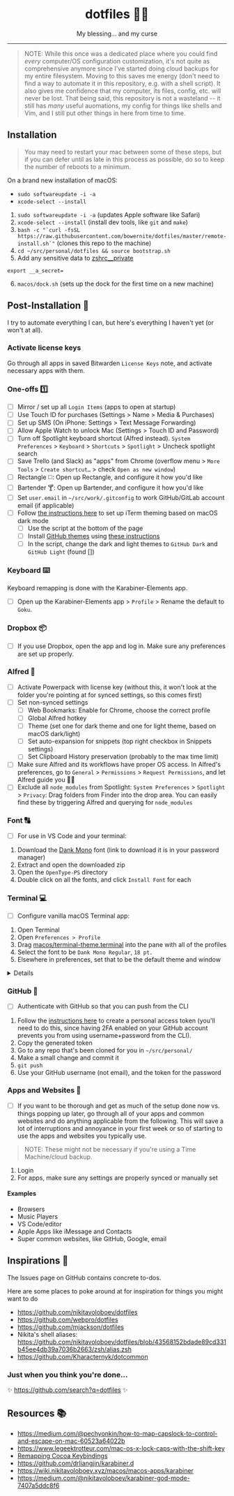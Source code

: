 <div align="center">
  <h1>dotfiles 👨‍💻</h1>
  <p>My blessing… and my curse
</div>

<hr />

> NOTE: While this once was a dedicated place where you could find _every_ computer/OS configuration customization, it's not quite as comprehensive anymore since I've started doing cloud backups for my entire filesystem. Moving to this saves me energy (don't need to find a way to automate it in this repository, e.g. with a shell script). It also gives me confidence that my computer, its files, config, etc. will never be lost. That being said, this repository is not a wasteland -- it still has _many_ useful auomations, my config for things like shells and Vim, and I still put other things in here from time to time.

## Installation

> You may need to restart your mac between some of these steps, but if you can defer until as late in this process as possible, do so to keep the number of reboots to a minimum.

On a brand new installation of macOS:

<!-- softwareupdate: Updates and installs Apple software (like Safari, macOS, etc.) -->
<!-- xcode-select: Installs dev tools (like git, make, etc.) -->

- `sudo softwareupdate -i -a`
- `xcode-select --install`

1. `sudo softwareupdate -i -a` (updates Apple software like Safari)
1. `xcode-select --install` (install dev tools, like `git` and `make`)
1. `` bash -c "`curl -fsSL https://raw.githubusercontent.com/bowernite/dotfiles/master/remote-install.sh`" `` (clones this repo to the machine)
1. `cd ~/src/personal/dotfiles && source bootstrap.sh`
1. Add any sensitive data to [zshrc\_\_private](zshrc__private)

```shell
export __a_secret=
```

6. `macos/dock.sh` (sets up the dock for the first time on a new machine)

## Post-Installation 🔨

I try to automate everything I can, but here's everything I haven't yet (or won't at all).

### Activate license keys

Go through all apps in saved Bitwarden `License Keys` note, and activate necessary apps with them.

### One-offs 1️⃣

- [ ] Mirror / set up all `Login Items` (apps to open at startup)
- [ ] Use Touch ID for purchases (Settings > Name > Media & Purchases)
- [ ] Set up SMS (On iPhone: Settings > Text Message Forwarding)
- [ ] Allow Apple Watch to unlock Mac (Settings > Touch ID and Password)
- [ ] Turn off Spotlight keyboard shortcut (Alfred instead). `System Preferences` > `Keyboard` > `Shortcuts` > `Spotlight` > Uncheck spotlight search
- [ ] Save Trello (and Slack) as "apps" from Chrome (overflow menu > `More Tools` > `Create shortcut…` > check `Open as new window`)
- [ ] Rectangle ◻️: Open up Rectangle, and configure it how you'd like
- [ ] Bartender ️🍸: Open up Bartender, and configure it how you'd like
- [ ] Set `user.email` in `~/src/work/.gitconfig` to work GitHub/GitLab account email (if applicable)
- [ ] Follow [the instructions here](https://gist.github.com/jamesmacfie/2061023e5365e8b6bfbbc20792ac90f8) to set up iTerm theming based on macOS dark mode
  - [ ] Use the script at the bottom of the page
  - [ ] Install [GitHub themes](https://github.com/fcaldera/github-primer-iterm2) using [these instructions](https://github.com/fcaldera/github-primer-iterm2)
  - [ ] In the script, change the dark and light themes to `GitHub Dark` and `GitHub Light` (found [])

### Keyboard ⌨️

Keyboard remapping is done with the Karabiner-Elements app.

- [ ] Open up the Karabiner-Elements app > `Profile` > Rename the default to `Goku`.

<!-- NOTE: Remapping for external "non-Mac" keyboards is currently done on a one-off basis for my particular mechanical keyboard (Karabiner stores product and vendor IDs). If you ever switch keyboards, you'll need to manually **swap the `opt` and `command` keys just for that keyboard** -->

### Dropbox 📦

- [ ] If you use Dropbox, open the app and log in. Make sure any preferences are set up properly.

### Alfred 🎩

- [ ] Activate Powerpack with license key (without this, it won't look at the folder you're pointing at for synced settings, so this comes first)
- [ ] Set non-synced settings
  - [ ] Web Bookmarks: Enable for Chrome, choose the correct profile
  - [ ] Global Alfred hotkey
  - [ ] Theme (set one for dark theme and one for light theme, based on macOS dark/light)
  - [ ] Set auto-expansion for snippets (top right checkbox in Snippets settings)
  - [ ] Set Clipboard History preservation (probably to the max time limit)
- [ ] Make sure Alfred and its workflows have proper OS access. In Alfred's preferences, go to `General` > `Permissions` > `Request Permissions`, and let Alfred guide you 🧙‍♂️
- [ ] Exclude all `node_modules` from Spotlight: `System Preferences` > `Spotlight` > `Privacy`: Drag folders from Finder into the drop area. You can easily find these by triggering Alfred and querying for `node_modules`

### Font 🔠

- [ ] For use in VS Code and your terminal:

1. Download the [Dank Mono](https://gumroad.com/l/dank-mono) font (link to download it is in your password manager)
1. Extract and open the downloaded zip
1. Open the `OpenType-PS` directory
1. Double click on all the fonts, and click `Install Font` for each

### Terminal 💻

- [ ] Configure vanilla macOS Terminal app:

1. Open Terminal
1. Open `Preferences > Profile`
1. Drag [macos/terminal-theme.terminal](macos/terminal-theme.terminal) into the pane with all of the profiles
1. Select the font to be `Dank Mono Regular`, `18 pt.`
1. Elsewhere in preferences, set that to be the default theme and window

<details>
   Terminal's preferences are weird and nested, and I don't want to deal with that right now, and who knows, maybe I switch to iTerm one day 😅. So this is fine for now.
</details>

### GitHub 🐙

- [ ] Authenticate with GitHub so that you can push from the CLI

1. Follow the [instructions here](https://docs.github.com/en/free-pro-team@latest/github/authenticating-to-github/creating-a-personal-access-token) to create a personal access token (you'll need to do this, since having 2FA enabled on your GitHub account prevents you from using username+password from the CLI).
1. Copy the generated token
1. Go to any repo that's been cloned for you in `~/src/personal/`
1. Make a small change and commit it
1. `git push`
1. Use your GitHub username (not email), and the token for the password

### Apps and Websites 📱

- [ ] If you want to be thorough and get as much of the setup done now vs. things popping up later, go through all of your apps and common websites and do anything applicable from the following. This will save a lot of interruptions and annoyance in your first week or so of starting to use the apps and websites you typically use.

> NOTE: These might not be necessary if you're using a Time Machine/cloud backup.

1. Login
1. For apps, make sure any settings are properly synced or manually set

#### Examples

- Browsers
- Music Players
- VS Code/editor
- Apple Apps like iMessage and Contacts
- Super common websites, like GitHub, Google, email

## Inspirations 📝

The Issues page on GitHub contains concrete to-dos.

Here are some places to poke around at for inspiration for things you might want to do

- https://github.com/nikitavoloboev/dotfiles
- https://github.com/webpro/dotfiles
- https://github.com/mjackson/dotfiles
- Nikita's shell aliases: https://github.com/nikitavoloboev/dotfiles/blob/43568152bdade89cd331b45ee4db39a7036b2663/zsh/alias.zsh
- https://github.com/Kharacternyk/dotcommon

### Just when you think you're done...

✨ https://github.com/search?q=dotfiles ✨

## Resources 📚

- https://medium.com/@pechyonkin/how-to-map-capslock-to-control-and-escape-on-mac-60523a64022b
- https://www.legeektrotteur.com/mac-os-x-lock-caps-with-the-shift-key
- [Remapping Cocoa Keybindings](http://irreal.org/blog/?p=259)
- https://github.com/drliangjin/karabiner.d
- https://wiki.nikitavoloboev.xyz/macos/macos-apps/karabiner
- https://medium.com/@nikitavoloboev/karabiner-god-mode-7407a5ddc8f6
